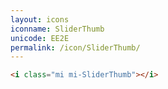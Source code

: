 ```yaml
---
layout: icons
iconname: SliderThumb
unicode: EE2E
permalink: /icon/SliderThumb/
---
```


``` html
<i class="mi mi-SliderThumb"></i>
```
